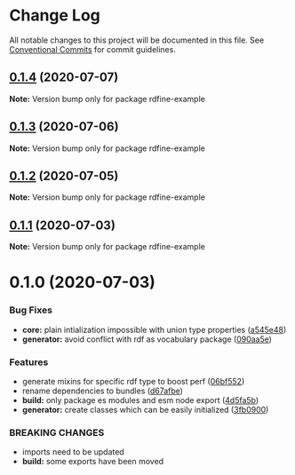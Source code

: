 # Change Log

All notable changes to this project will be documented in this file.
See [Conventional Commits](https://conventionalcommits.org) for commit guidelines.

## [0.1.4](https://github.com/tpluscode/rdfine/compare/rdfine-example@0.1.3...rdfine-example@0.1.4) (2020-07-07)

**Note:** Version bump only for package rdfine-example





## [0.1.3](https://github.com/tpluscode/rdfine/compare/rdfine-example@0.1.2...rdfine-example@0.1.3) (2020-07-06)

**Note:** Version bump only for package rdfine-example





## [0.1.2](https://github.com/tpluscode/rdfine/compare/rdfine-example@0.1.1...rdfine-example@0.1.2) (2020-07-05)

**Note:** Version bump only for package rdfine-example





## [0.1.1](https://github.com/tpluscode/rdfine/compare/rdfine-example@0.1.0...rdfine-example@0.1.1) (2020-07-03)

**Note:** Version bump only for package rdfine-example





# 0.1.0 (2020-07-03)


### Bug Fixes

* **core:** plain intialization impossible with union type properties ([a545e48](https://github.com/tpluscode/rdfine/commit/a545e485b1827df15788ffacfe6907b408bd5de1))
* **generator:** avoid conflict with rdf as vocabulary package ([090aa5e](https://github.com/tpluscode/rdfine/commit/090aa5e3789bf9eac745ed2b609320f677ed32b0))


### Features

* generate mixins for specific rdf type to boost perf ([06bf552](https://github.com/tpluscode/rdfine/commit/06bf552f50f516a62f7c2bb05b9f17beb2159aee))
* rename dependencies to bundles ([d67afbe](https://github.com/tpluscode/rdfine/commit/d67afbe596bc1d91c1a030cb233bb44ca04a0fc7))
* **build:** only package es modules and esm node export ([4d5fa5b](https://github.com/tpluscode/rdfine/commit/4d5fa5bd532304c4335eb08fcf5fd5a51b62160e))
* **generator:** create classes which can be easily initialized ([3fb0900](https://github.com/tpluscode/rdfine/commit/3fb090087cc7feba2c1cc258bb3db46a52f363d5))


### BREAKING CHANGES

* imports need to be updated
* **build:** some exports have been moved
